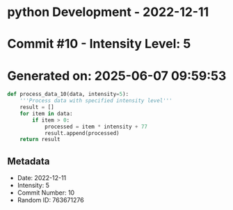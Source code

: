 ﻿# python Development - 2022-12-11
# Commit #10 - Intensity Level: 5
# Generated on: 2025-06-07 09:59:53
```python
def process_data_10(data, intensity=5):
    '''Process data with specified intensity level'''
    result = []
    for item in data:
        if item > 0:
            processed = item * intensity + 77
            result.append(processed)
    return result
```
## Metadata
- Date: 2022-12-11
- Intensity: 5
- Commit Number: 10
- Random ID: 763671276
